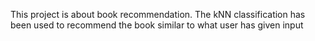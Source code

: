 This project is about book recommendation.
The kNN classification has been used to recommend the book similar to what user has given input
